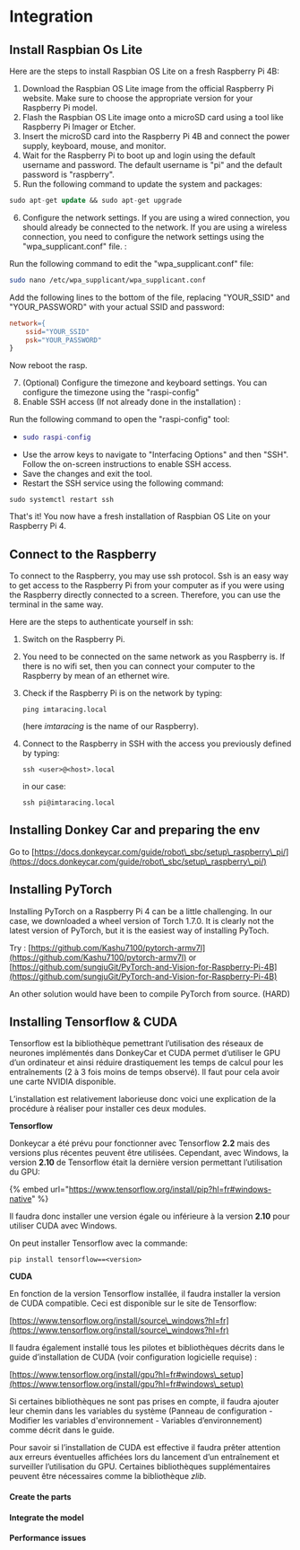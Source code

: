 # Integration

## Install Raspbian Os Lite

Here are the steps to install Raspbian OS Lite on a fresh Raspberry Pi 4B:

1. Download the Raspbian OS Lite image from the official Raspberry Pi website. Make sure to choose the appropriate version for your Raspberry Pi model.
2. Flash the Raspbian OS Lite image onto a microSD card using a tool like Raspberry Pi Imager or Etcher.
3. Insert the microSD card into the Raspberry Pi 4B and connect the power supply, keyboard, mouse, and monitor.
4. Wait for the Raspberry Pi to boot up and login using the default username and password. The default username is "pi" and the default password is "raspberry".
5. Run the following command to update the system and packages:

```sql
sudo apt-get update && sudo apt-get upgrade
```

6. Configure the network settings. If you are using a wired connection, you should already be connected to the network. If you are using a wireless connection, you need to configure the network settings using the "wpa\_supplicant.conf" file. :

Run the following command to edit the "wpa\_supplicant.conf" file:

```bash
sudo nano /etc/wpa_supplicant/wpa_supplicant.conf
```

Add the following lines to the bottom of the file, replacing "YOUR\_SSID" and "YOUR\_PASSWORD" with your actual SSID and password:

```makefile
network={
    ssid="YOUR_SSID"
    psk="YOUR_PASSWORD"
}
```

Now reboot the rasp.

7. (Optional) Configure the timezone and keyboard settings. You can configure the timezone using the "raspi-config"
8. Enable SSH access (If not already done in the installation) :

Run the following command to open the "raspi-config" tool:

* ```lua
  sudo raspi-config
  ```
* Use the arrow keys to navigate to "Interfacing Options" and then "SSH". Follow the on-screen instructions to enable SSH access.
* Save the changes and exit the tool.
* Restart the SSH service using the following command:

```
sudo systemctl restart ssh
```

That's it! You now have a fresh installation of Raspbian OS Lite on your Raspberry Pi 4.

## Connect to the Raspberry

To connect to the Raspberry, you may use ssh protocol. Ssh is an easy way to get access to the Raspberry Pi from your computer as if you were using the Raspberry directly connected to a screen. Therefore, you can use the terminal in the same way.

Here are the steps to authenticate yourself in ssh:

1. Switch on the Raspberry Pi.
2. You need to be connected on the same network as you Raspberry is. If there is no wifi set, then you can connect your computer to the Raspberry by mean of an ethernet wire.
3. Check if the Raspberry Pi is on the network by typing:

	```
	ping imtaracing.local
	```
	(here *imtaracing* is the name of our Raspberry).
	
4. Connect to the Raspberry in SSH with the access you previously defined by typing:

	```
	ssh <user>@<host>.local
	```
	
	in our case:
	
	```
	ssh pi@imtaracing.local
	```

## Installing Donkey Car and preparing the env

Go to [https://docs.donkeycar.com/guide/robot\_sbc/setup\_raspberry\_pi/](https://docs.donkeycar.com/guide/robot\_sbc/setup\_raspberry\_pi/)

## Installing PyTorch

Installing PyTorch on a Raspberry Pi 4 can be a little challenging. In our case, we downloaded a wheel version of Torch 1.7.0. It is clearly not the latest version of PyTorch, but it is the easiest way of installing PyToch.

Try : [https://github.com/Kashu7100/pytorch-armv7l](https://github.com/Kashu7100/pytorch-armv7l) or [https://github.com/sungjuGit/PyTorch-and-Vision-for-Raspberry-Pi-4B](https://github.com/sungjuGit/PyTorch-and-Vision-for-Raspberry-Pi-4B)

An other solution would have been to compile PyTorch from source. (HARD)

## Installing Tensorflow & CUDA

Tensorflow est la bibliothèque pemettrant l’utilisation des réseaux de neurones implémentés dans DonkeyCar et CUDA permet d’utiliser le GPU d’un ordinateur et ainsi réduire drastiquement les temps de calcul pour les entraînements (2 à 3 fois moins de temps observé). Il faut pour cela avoir une carte NVIDIA disponible.

L’installation est relativement laborieuse donc voici une explication de la procédure à réaliser pour installer ces deux modules.

**Tensorflow**

Donkeycar a été prévu pour fonctionner avec Tensorflow **2.2** mais des versions plus récentes peuvent être utilisées. Cependant, avec Windows, la version **2.10** de Tensorflow était la dernière version permettant l’utilisation du GPU:&#x20;

{% embed url="https://www.tensorflow.org/install/pip?hl=fr#windows-native" %}

Il faudra donc installer une version égale ou inférieure à la version **2.10** pour utiliser CUDA avec Windows.

On peut installer Tensorflow avec la commande:

`pip install tensorflow==<version>`

**CUDA**

En fonction de la version Tensorflow installée, il faudra installer la version de CUDA compatible. Ceci est disponible sur le site de Tensorflow:

[https://www.tensorflow.org/install/source\_windows?hl=fr](https://www.tensorflow.org/install/source\_windows?hl=fr)

Il faudra également installé tous les pilotes et bibliothèques décrits dans le guide d’installation de CUDA (voir configuration logicielle requise) :&#x20;

[https://www.tensorflow.org/install/gpu?hl=fr#windows\_setup](https://www.tensorflow.org/install/gpu?hl=fr#windows\_setup)

Si certaines bibliothèques ne sont pas prises en compte, il faudra ajouter leur chemin dans les variables du système (Panneau de configuration - Modifier les variables d'environnement  - Variables d’environnement) comme décrit dans le guide.

Pour savoir si l’installation de CUDA est effective il faudra prêter attention aux erreurs éventuelles affichées lors du lancement d’un entraînement et surveiller l’utilisation du GPU. Certaines bibliothèques supplémentaires peuvent être nécessaires comme la bibliothèque _zlib_.

#### Create the parts

#### Integrate the model

#### Performance issues

